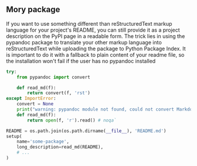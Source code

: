 ## Mory package

If you want to use something different than reStructuredText markup language for
your project's README, you can still provide it as a project description on the PyPI
page in a readable form. The trick lies in using the pypandoc package to translate
your other markup language into reStructuredText while uploading the package to
Python Package Index. It is important to do it with a fallback to plain content of your
readme file, so the installation won't fail if the user has no pypandoc installed

```python
try:
    from pypandoc import convert

    def read_md(f):
        return convert(f, 'rst')
except ImportError:
    convert = None
    print("warning: pypandoc module not found, could not convert Markdown to RST")
    def read_md(f):
        return open(f, 'r').read() # noqa`

README = os.path.join(os.path.dirname(__file__), 'README.md')
setup(
    name='some-package',
    long_description=read_md(README), 
    # ...
)
```